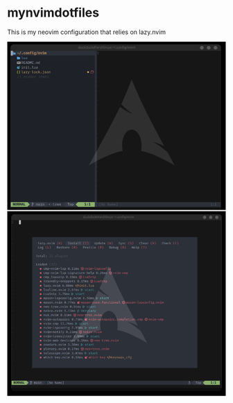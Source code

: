 # mynvimdotfiles
This is my neovim configuration that relies on lazy.nvim

![preview 1](sample/sample1.png)
![preview 2](sample/sample2.png)
